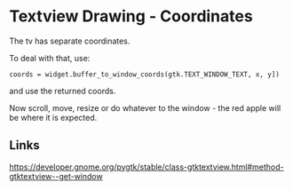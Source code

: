 

# Textview Drawing - Coordinates


The tv has separate coordinates.

To deal with that, use:

`coords = widget.buffer_to_window_coords(gtk.TEXT_WINDOW_TEXT, x, y])`

and use the returned coords.

Now scroll, move, resize or do whatever to the window - the red apple will be where it is expected.


## Links

https://developer.gnome.org/pygtk/stable/class-gtktextview.html#method-gtktextview--get-window